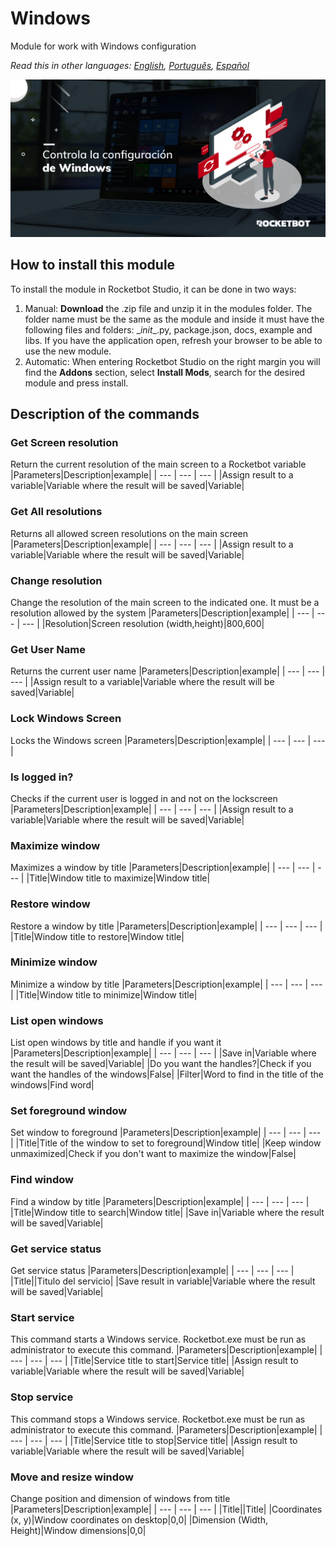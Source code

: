# Windows
  
Module for work with Windows configuration  

*Read this in other languages: [English](Manual_Windows.md), [Português](Manual_Windows.pr.md), [Español](Manual_Windows.es.md)*
  
![banner](imgs/Banner_Windows.png)
## How to install this module
  
To install the module in Rocketbot Studio, it can be done in two ways:
1. Manual: __Download__ the .zip file and unzip it in the modules folder. The folder name must be the same as the module and inside it must have the following files and folders: \__init__.py, package.json, docs, example and libs. If you have the application open, refresh your browser to be able to use the new module.
2. Automatic: When entering Rocketbot Studio on the right margin you will find the **Addons** section, select **Install Mods**, search for the desired module and press install.  


## Description of the commands

### Get Screen resolution
  
Return the current resolution of the main screen to a Rocketbot variable
|Parameters|Description|example|
| --- | --- | --- |
|Assign result to a variable|Variable where the result will be saved|Variable|

### Get All resolutions
  
Returns all allowed screen resolutions on the main screen
|Parameters|Description|example|
| --- | --- | --- |
|Assign result to a variable|Variable where the result will be saved|Variable|

### Change resolution
  
Change the resolution of the main screen to the indicated one. It must be a resolution allowed by the system
|Parameters|Description|example|
| --- | --- | --- |
|Resolution|Screen resolution (width,height)|800,600|

### Get User Name
  
Returns the current user name
|Parameters|Description|example|
| --- | --- | --- |
|Assign result to a variable|Variable where the result will be saved|Variable|

### Lock Windows Screen
  
Locks the Windows screen
|Parameters|Description|example|
| --- | --- | --- |

### Is logged in?
  
Checks if the current user is logged in and not on the lockscreen
|Parameters|Description|example|
| --- | --- | --- |
|Assign result to a variable|Variable where the result will be saved|Variable|

### Maximize window
  
Maximizes a window by title
|Parameters|Description|example|
| --- | --- | --- |
|Title|Window title to maximize|Window title|

### Restore window
  
Restore a window by title
|Parameters|Description|example|
| --- | --- | --- |
|Title|Window title to restore|Window title|

### Minimize window
  
Minimize a window by title
|Parameters|Description|example|
| --- | --- | --- |
|Title|Window title to minimize|Window title|

### List open windows
  
List open windows by title and handle if you want it
|Parameters|Description|example|
| --- | --- | --- |
|Save in|Variable where the result will be saved|Variable|
|Do you want the handles?|Check if you want the handles of the windows|False|
|Filter|Word to find in the title of the windows|Find word|

### Set foreground window
  
Set window to foreground
|Parameters|Description|example|
| --- | --- | --- |
|Title|Title of the window to set to foreground|Window title|
|Keep window unmaximized|Check if you don't want to maximize the window|False|

### Find window
  
Find a window by title
|Parameters|Description|example|
| --- | --- | --- |
|Title|Window title to search|Window title|
|Save in|Variable where the result will be saved|Variable|

### Get service status
  
Get service status
|Parameters|Description|example|
| --- | --- | --- |
|Title||Titulo del servicio|
|Save result in variable|Variable where the result will be saved|Variable|

### Start service
  
This command starts a Windows service. Rocketbot.exe must be run as administrator to execute this command.
|Parameters|Description|example|
| --- | --- | --- |
|Title|Service title to start|Service title|
|Assign result to variable|Variable where the result will be saved|Variable|

### Stop service
  
This command stops a Windows service. Rocketbot.exe must be run as administrator to execute this command.
|Parameters|Description|example|
| --- | --- | --- |
|Title|Service title to stop|Service title|
|Assign result to variable|Variable where the result will be saved|Variable|

### Move and resize window
  
Change position and dimension of windows from title
|Parameters|Description|example|
| --- | --- | --- |
|Title||Title|
|Coordinates (x, y)|Window coordinates on desktop|0,0|
|Dimension (Width, Height)|Window dimensions|0,0|
